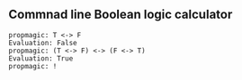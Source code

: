 ## Commnad line Boolean logic calculator 

```text
propmagic: T <-> F 
Evaluation: False
propmagic: (T <-> F) <-> (F <-> T)
Evaluation: True
propmagic: !
```
